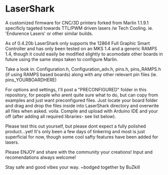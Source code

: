 # LaserShark
A customized firmware for CNC/3D printers forked from Marlin 1.1.9.1 specificly tageted towards TTL/PWM driven lasers /w Tech Cooling. ie. 'Endurence Lasers' or other similar builds.

As of 0.4.20b LaserShark only supports the 12864 Full Graphic Smart Controller and has only been tested on an MKS 1.4 and a generic RAMPS 1.4, though it could easily be modified slightly to acomodate other boards in future using the same steps taken to configure Marlin.

Take a look in:
                    Configuration.h, 
                    Configuration_adv.h, 
                    pins.h,
                    pins_RAMPS.h (if using RAMPS based boards)
                    along with any other relevant pin files (ie. pins_YOURBOARDHERE)
 
For options and settings, I'll post a "PRECONFIGURED" folder in this repository, for people who arent quite sure what to do, but can copy from examples and just want preconfigured files. Just locate your board folder and drag and drop the files inside into LaserShark directory and overwrite all files when asked. voila. Compile and upload with Arduino IDE  and your off (after adding all required libraries- see list below).
  
Please test this out yourself, but please dont expect a fully polished product...yet! It's only been a few days of tinkering and most is just superficial for now, though some cool safty features have been added for lasers.

Please ENJOY and share with the community your creations! Input and recomendations always welcome!

Stay safe and good vibes your way.
  ~bodged together by BuZkill
